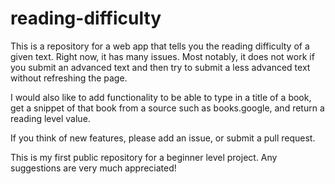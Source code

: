 # reading-difficulty

This is a repository for a web app that tells you the reading difficulty of a given text. Right now, it has many issues. Most notably, it does not work if you submit an advanced text and then try to submit a less advanced text without refreshing the page. 

I would also like to add functionality to be able to type in a title of a book, get a snippet of that book from a source such as books.google, and return a reading level value.

If you think of new features, please add an issue, or submit a pull request.  

This is my first public repository for a beginner level project. Any suggestions are very much appreciated!
